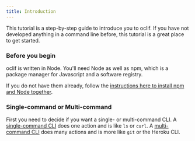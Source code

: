 ```yaml
---
title: Introduction
---
```


This tutorial is a step-by-step guide to introduce you to oclif. If you have not developed anything in a command line before, this tutorial is a great place to get started.

### Before you begin

oclif is written in Node. You'll need Node as well as npm, which is a package manager for Javascript and a software registry. 

If you do not have them already, follow the [instructions here to install npm and Node together](https://docs.npmjs.com/getting-started/installing-node).

### Single-command or Multi-command

First you need to decide if you want a single- or multi-command CLI. A [single-command CLI](single.md) does one action and is like `ls` or `curl`. A [multi-command CLI](multi.md) does many actions and is more like `git` or the Heroku CLI.
